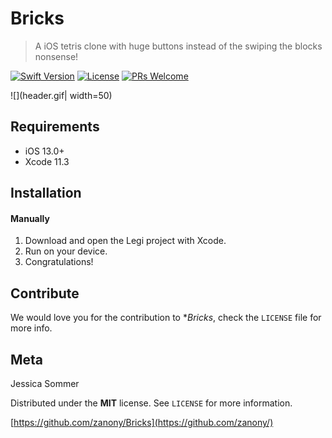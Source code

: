 # Bricks

> A iOS tetris clone with huge buttons instead of the swiping the blocks nonsense!

[![Swift Version][swift-image]][swift-url]
[![License][license-image]][license-url]
[![PRs Welcome](https://img.shields.io/badge/PRs-welcome-brightgreen.svg?style=flat-square)](http://makeapullrequest.com)

![](header.gif| width=50)

## Requirements

- iOS 13.0+
- Xcode 11.3

## Installation

#### Manually
1. Download and open the Legi project with Xcode.
2. Run on your device.
2. Congratulations!  


## Contribute

We would love you for the contribution to **Bricks*, check the ``LICENSE`` file for more info.

## Meta

Jessica Sommer

Distributed under the **MIT** license. See ``LICENSE`` for more information.

[https://github.com/zanony/Bricks](https://github.com/zanony/)

[swift-image]:https://img.shields.io/badge/swift-5.0-orange.svg
[swift-url]: https://swift.org/
[license-image]: https://img.shields.io/badge/License-MIT-blue.svg
[license-url]: LICENSE

